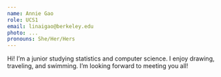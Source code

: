 ```yaml
---
name: Annie Gao
role: UCS1
email: linaigao@berkeley.edu
photo: ...
pronouns: She/Her/Hers
---
```

Hi! I’m a junior studying statistics and computer science. I enjoy drawing, traveling, and swimming. I’m looking forward to meeting you all!